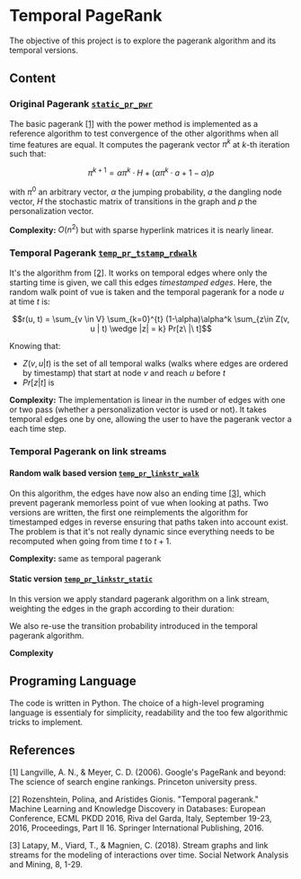 # Temporal PageRank

The objective of this project is to explore the pagerank algorithm and its temporal versions.

## Content

### Original Pagerank [```static_pr_pwr```](./src/pagerank.py)
The basic pagerank [[1]](#1) with the power method is implemented as a reference algorithm to test convergence of the other algorithms when all time features are equal.
It computes the pagerank vector $\pi^k$ at $k$-th iteration such that:

$$\pi^{k+1} = \alpha \pi^k \cdot H + (\alpha \pi^k \cdot a + 1-\alpha) p$$

with $\pi^0$ an arbitrary vector, $\alpha$ the jumping probability, $a$ the dangling node vector, $H$ the stochastic matrix of transitions in the graph and $p$ the personalization vector.

**Complexity:** $O(n^2)$ but with sparse hyperlink matrices it is nearly linear.

### Temporal Pagerank [```temp_pr_tstamp_rdwalk```](./src/pagerank.py)
It's the algorithm from [[2]](#2). It works on temporal edges where only the starting time is given, we call this edges *timestamped edges*.
Here, the random walk point of vue is taken and the temporal pagerank for a node $u$ at time $t$ is:

$$r(u, t) = \sum_{v \in V} \sum_{k=0}^{t} (1-\alpha)\alpha^k \sum_{z\in Z(v, u | t) \wedge |z| = k} Pr[z\ |\ t]$$

Knowing that:
- $Z(v, u|t)$ is the set of all temporal walks (walks where edges are ordered by timestamp) that start at node $v$ and reach $u$ before $t$
- $Pr[z|t]$ is

**Complexity:** The implementation is linear in the number of edges with one or two pass (whether a personalization vector is used or not). It takes temporal edges one by one, allowing the user to have the pagerank vector a each time step.

### Temporal Pagerank on link streams

#### Random walk based version [```temp_pr_linkstr_walk```](./src/pagerank.py)
On this algorithm, the edges have now also an ending time [[3]](#3), which prevent pagerank memorless point of vue when looking at paths. Two versions are written, the first one reimplements the algorithm for timestamped edges in reverse ensuring that paths taken into account exist. The problem is that it's not really dynamic since everything needs to be recomputed when going from time $t$ to $t+1$. 

**Complexity:** same as temporal pagerank

#### Static version [```temp_pr_linkstr_static```](./src/pagerank.py)
In this version we apply standard pagerank algorithm on a link stream, weighting the edges in the graph according to their duration:

We also re-use the transition probability introduced in the temporal pagerank algorithm.

**Complexity**

## Programing Language

The code is written in Python. The choice of a high-level programing language is essentialy for simplicity, readability and the too few algorithmic tricks to implement.

## References

<a id="1">[1]</a> 
Langville, A. N., & Meyer, C. D. (2006). Google's PageRank and beyond: The science of search engine rankings. Princeton university press.

<a id="2">[2]</a> 
Rozenshtein, Polina, and Aristides Gionis. "Temporal pagerank." Machine Learning and Knowledge Discovery in Databases: European Conference, ECML PKDD 2016, Riva del Garda, Italy, September 19-23, 2016, Proceedings, Part II 16. Springer International Publishing, 2016.

<a id="3">[3]</a> 
Latapy, M., Viard, T., & Magnien, C. (2018). Stream graphs and link streams for the modeling of interactions over time. Social Network Analysis and Mining, 8, 1-29.


